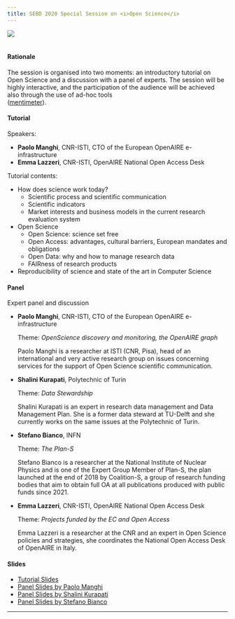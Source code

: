 ```yaml
---
title: SEBD 2020 Special Session on <i>Open Science</i>
---
```

<div id="panel"></div>

<div  class="row justify-content-center">
          <div class="col-lg-4 col-md-6 text-center">
            <div class="service-box mt-5 mx-auto">
             <img class="mx-auto rounded" src="https://www.openaire.eu/templates/yootheme/cache/Logo_Horizontal-bf1f8f96.webp"/>
            </div>
          </div>
</div>
<br/>

#### Rationale
The session is organised into two moments: an introductory tutorial on Open Science and a discussion with a panel of experts. 
The session will be highly interactive, and the participation of the audience will be achieved also through the use of ad-hoc tools  
([mentimeter](https://www.mentimeter.com/)).


#### Tutorial

Speakers:
  - **Paolo Manghi**, CNR-ISTI, CTO of the European OpenAIRE e-infrastructure
  - **Emma Lazzeri**, CNR-ISTI, OpenAIRE National Open Access Desk

Tutorial contents:

  - How does science work today?
    - Scientific process and scientific communication
    - Scientific indicators
    - Market interests and business models in the current research evaluation system
  - Open Science
    - Open Science: science set free
    - Open Access: advantages, cultural barriers, European mandates and obligations
    - Open Data: why and how to manage research data
    - FAIRness of research products
  - Reproducibility of science and state of the art in Computer Science

#### Panel

Expert panel and discussion

  - **Paolo Manghi**, CNR-ISTI, CTO of the European OpenAIRE e-infrastructure
  
    Theme: *OpenScience discovery and monitoring, the OpenAIRE graph*
 
    Paolo Manghi is a researcher at ISTI (CNR, Pisa), head of an international and very active research group on issues concerning services for the support of Open Science scientific communication.

  - **Shalini Kurapati**, Polytechnic of Turin
  
    Theme: *Data Stewardship*
    
    Shalini Kurapati is an expert in research data management and Data Management Plan. She is a former data steward at TU-Delft and she currently works on the same issues at the Polytechnic of Turin.

  - **Stefano Bianco**, INFN

    Theme: *The Plan-S*
    
    Stefano Bianco is a researcher at the National Institute of Nuclear Physics and is one of the Expert Group Member of Plan-S, the plan launched at the end of 2018 by Coalition-S, a group of research funding bodies that aim to obtain full OA at all publications produced with public funds since 2021.

  - **Emma Lazzeri**, CNR-ISTI, OpenAIRE National Open Access Desk
  
    Theme: *Projects funded by the EC and Open Access*
    
    Emma Lazzeri is a researcher at the CNR and an expert in Open Science policies and strategies, she coordinates the National Open Access Desk of OpenAIRE in Italy.

#### Slides 

 - [Tutorial Slides](https://zenodo.org/record/3904168#.XvHnJZMzbPY)
 - [Panel Slides by Paolo Manghi](https://zenodo.org/record/3903646#.XvHnQpMzbPY)
 - [Panel Slides by Shalini Kurapati](https://zenodo.org/record/3903722#.XvHnQ5MzbPY)
 - [Panel Slides by Stefano Bianco](https://www.openaccessrepository.it/record/30450#.XvHndJMzbPY)

---
